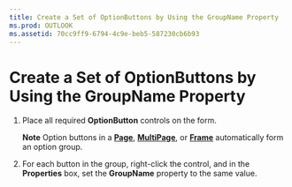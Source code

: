 ```yaml
---
title: Create a Set of OptionButtons by Using the GroupName Property
ms.prod: OUTLOOK
ms.assetid: 70cc9ff9-6794-4c9e-beb5-587230cb6b93
---
```



# Create a Set of OptionButtons by Using the GroupName Property

1. Place all required  **OptionButton** controls on the form.
    
     **Note**  Option buttons in a  **[Page](page-object-outlook-forms-script.md)**,  **[MultiPage](multipage-object-outlook-forms-script.md)**, or  **[Frame](frame-object-outlook-forms-script.md)** automatically form an option group.
2. For each button in the group, right-click the control, and in the  **Properties** box, set the **GroupName** property to the same value.
    

